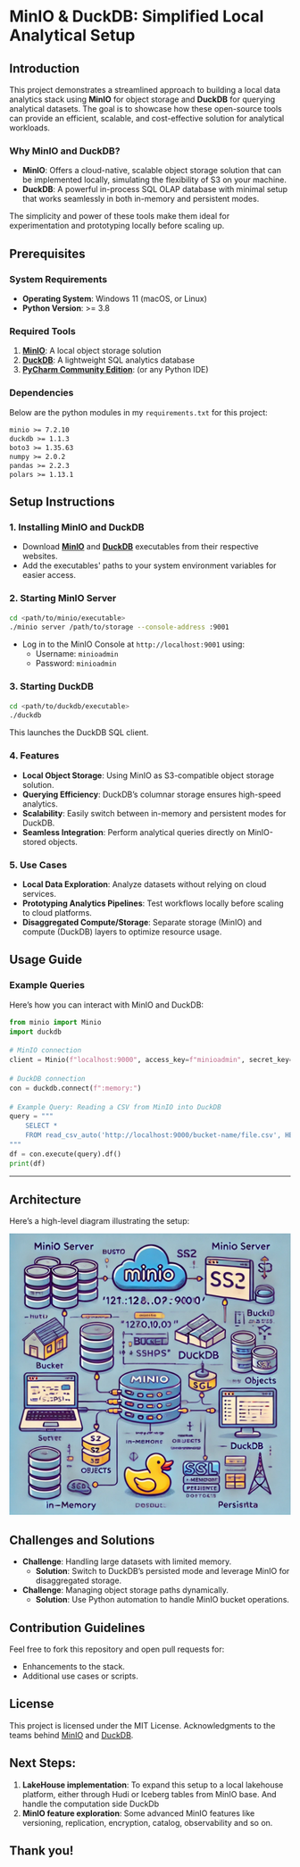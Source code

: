 # **MinIO & DuckDB: Simplified Local Analytical Setup**

## **Introduction**

This project demonstrates a streamlined approach to building a local data analytics stack using **MinIO** for object storage and **DuckDB** for querying analytical datasets. The goal is to showcase how these open-source tools can provide an efficient, scalable, and cost-effective solution for analytical workloads.

### **Why MinIO and DuckDB?**
- **MinIO**: Offers a cloud-native, scalable object storage solution that can be implemented locally, simulating the flexibility of S3 on your machine.
- **DuckDB**: A powerful in-process SQL OLAP database with minimal setup that works seamlessly in both in-memory and persistent modes.

The simplicity and power of these tools make them ideal for experimentation and prototyping locally before scaling up.

## **Prerequisites**

### **System Requirements**
- **Operating System**: Windows 11 (macOS, or Linux)
- **Python Version**: >= 3.8

### **Required Tools**
1. **[MinIO](https://min.io)**: A local object storage solution
2. **[DuckDB](https://duckdb.org)**: A lightweight SQL analytics database
3. **[PyCharm Community Edition](https://www.jetbrains.com/pycharm/download/?section=windows)**: (or any Python IDE)

### **Dependencies**
Below are the python modules in my `requirements.txt` for this project:
```plaintext
minio >= 7.2.10
duckdb >= 1.1.3
boto3 >= 1.35.63
numpy >= 2.0.2
pandas >= 2.2.3
polars >= 1.13.1
```

## **Setup Instructions**

### **1. Installing MinIO and DuckDB**
- Download **[MinIO](https://dl.min.io/server/minio/release/windows-amd64/minio.exe)** and **[DuckDB](https://github.com/duckdb/duckdb/releases/download/v1.1.3/duckdb_cli-windows-amd64.zip)** executables from their respective websites.
- Add the executables' paths to your system environment variables for easier access.

### **2. Starting MinIO Server**
```bash
cd <path/to/minio/executable>
./minio server /path/to/storage --console-address :9001
```
- Log in to the MinIO Console at `http://localhost:9001` using:
  - Username: `minioadmin`
  - Password: `minioadmin`

### **3. Starting DuckDB**
```bash
cd <path/to/duckdb/executable>
./duckdb
```
This launches the DuckDB SQL client.

### **4. Features**
- **Local Object Storage**: Using MinIO as S3-compatible object storage solution.
- **Querying Efficiency**: DuckDB’s columnar storage ensures high-speed analytics.
- **Scalability**: Easily switch between in-memory and persistent modes for DuckDB.
- **Seamless Integration**: Perform analytical queries directly on MinIO-stored objects.

### 5. **Use Cases**
- **Local Data Exploration**: Analyze datasets without relying on cloud services.
- **Prototyping Analytics Pipelines**: Test workflows locally before scaling to cloud platforms.
- **Disaggregated Compute/Storage**: Separate storage (MinIO) and compute (DuckDB) layers to optimize resource usage.

## **Usage Guide**

### **Example Queries**
Here’s how you can interact with MinIO and DuckDB:
```python
from minio import Minio
import duckdb

# MinIO connection
client = Minio(f"localhost:9000", access_key=f"minioadmin", secret_key=f"minioadmin", secure=False)

# DuckDB connection
con = duckdb.connect(f":memory:")

# Example Query: Reading a CSV from MinIO into DuckDB
query = """
    SELECT * 
    FROM read_csv_auto('http://localhost:9000/bucket-name/file.csv', HEADER=True)
"""
df = con.execute(query).df()
print(df)
```

---

## **Architecture**
Here’s a high-level diagram illustrating the setup:

![Architecture Diagram](extras/Architecture_setup.webp)


## **Challenges and Solutions**
- **Challenge**: Handling large datasets with limited memory.
  - **Solution**: Switch to DuckDB’s persisted mode and leverage MinIO for disaggregated storage.
- **Challenge**: Managing object storage paths dynamically.
  - **Solution**: Use Python automation to handle MinIO bucket operations.


## **Contribution Guidelines**
Feel free to fork this repository and open pull requests for:
- Enhancements to the stack.
- Additional use cases or scripts.


## **License**
This project is licensed under the MIT License. 
Acknowledgments to the teams behind [MinIO](https://min.io/docs/minio/linux/developers/python/API.html) and [DuckDB](https://duckdb.org/docs/sql/introduction).


## Next Steps:
1. **LakeHouse implementation**: To expand this setup to a local lakehouse platform, either through Hudi or Iceberg tables from MinIO base. And handle the computation side DuckDb
2. **MinIO feature exploration**: Some advanced MinIO features like versioning, replication, encryption, catalog, observability and so on. 


## Thank you!
